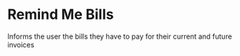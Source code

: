 # Remind Me Bills

Informs the user the bills they have to pay for their current and future invoices
